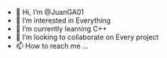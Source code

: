 - 👋 Hi, I’m @JuanGA01
- 👀 I’m interested in Everything
- 🌱 I’m currently learning C++
- 💞️ I’m looking to collaborate on Every project
- 📫 How to reach me ...

<!---
JuanGA01/JuanGA01 is a ✨ special ✨ repository because its `README.md` (this file) appears on your GitHub profile.
You can click the Preview link to take a look at your changes.
--->
